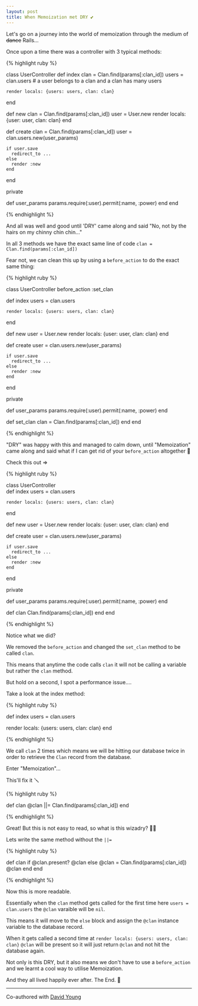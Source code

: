 ```yaml
---
layout: post
title: When Memoization met DRY 💕
---
```


Let's go on a journey into the world of memoization through the medium of ~~dance~~ Rails...

<!--more-->

Once upon a time there was a controller with 3 typical methods:

{% highlight ruby %}

class UserController
  def index
    clan = Clan.find(params[:clan_id])
    users = clan.users # a user belongs to a clan and a clan has many users

    render locals: {users: users, clan: clan}
  end

  def new
    clan = Clan.find(params[:clan_id])
    user = User.new
    render locals: {user: user, clan: clan}
  end

  def create
    clan = Clan.find(params[:clan_id])
    user = clan.users.new(user_params)

    if user.save
      redirect_to ...
    else
      render :new
    end

  end

  private

  def user_params
    params.require(:user).permit(:name, :power)
  end
end

{% endhighlight %}

And all was well and good until 'DRY' came along and said "No, not by the hairs on my chinny chin chin..."

In all 3 methods we have the exact same line of code `clan = Clan.find(params[:clan_id])`

Fear not, we can clean this up by using a `before_action` to do the exact same thing:

{% highlight ruby %}

class UserController
  before_action :set_clan
  
  def index
    users = clan.users

    render locals: {users: users, clan: clan}
  end

  def new
    user = User.new
    render locals: {user: user, clan: clan}
  end

  def create
    user = clan.users.new(user_params)

    if user.save
      redirect_to ...
    else
      render :new
    end

  end

  private

  def user_params
    params.require(:user).permit(:name, :power)
  end
  
  def set_clan
    clan = Clan.find(params[:clan_id])
  end
end

{% endhighlight %}

"DRY" was happy with this and managed to calm down, until "Memoization" came along and said what if I can get rid of your `before_action` altogether 🤯

Check this out =>


{% highlight ruby %}

class UserController  
  def index
    users = clan.users

    render locals: {users: users, clan: clan}
  end

  def new
    user = User.new
    render locals: {user: user, clan: clan}
  end

  def create
    user = clan.users.new(user_params)

    if user.save
      redirect_to ...
    else
      render :new
    end

  end

  private

  def user_params
    params.require(:user).permit(:name, :power)
  end
  
  def clan
    Clan.find(params[:clan_id])
  end
end

{% endhighlight %}

Notice what we did?

We removed the `before_action` and changed the `set_clan` method to be called `clan`.

This means that anytime the code calls `clan` it will not be calling a variable but rather the `clan` method.

But hold on a second, I spot a performance issue....

Take a look at the index method:

{% highlight ruby %}

def index
  users = clan.users

  render locals: {users: users, clan: clan}
end

{% endhighlight %}

We call `clan` 2 times which means we will be hitting our database twice in order to retrieve the `Clan` record from the database.

Enter "Memoization"...

This'll fix it 🪛

{% highlight ruby %}

 def clan
   @clan ||= Clan.find(params[:clan_id])
 end

{% endhighlight %}

Great! But this is not easy to read, so what is this wizadry? 🧙‍♂️

Lets write the same method without the `||=`

{% highlight ruby %}
 
 def clan
    if @clan.present?
      @clan
    else
      @clan = Clan.find(params[:clan_id])
      @clan
    end
  end
    
{% endhighlight %}

Now this is more readable.

Essentially when the `clan` method gets called for the first time here `users = clan.users` the `@clan` varaible will be `nil`. 

This means it will move to the `else` block and assign the `@clan` instance variable to the database record.

When it gets called a second time at `render locals: {users: users, clan: clan}` `@clan` will be present so it will just return `@clan` and not hit the database again.

Not only is this DRY, but it also means we don't have to use a `before_action` and we learnt a cool way to utilise Memoization.

And they all lived happily ever after. The End. 👊

*******************

Co-authored with [David Young](https://dcyoung.dev/)
